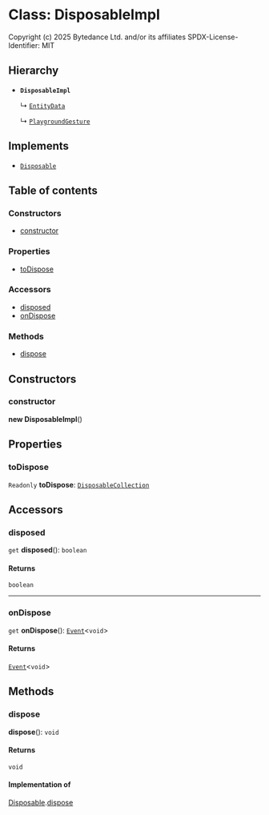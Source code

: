 # Class: DisposableImpl

Copyright (c) 2025 Bytedance Ltd. and/or its affiliates
SPDX-License-Identifier: MIT

## Hierarchy

* **`DisposableImpl`**

  ↳ [`EntityData`](/auto-docs/fixed-layout-editor/classes/EntityData.md)

  ↳ [`PlaygroundGesture`](/auto-docs/fixed-layout-editor/classes/PlaygroundGesture.md)

## Implements

* [`Disposable`](/auto-docs/fixed-layout-editor/interfaces/Disposable-1.md)

## Table of contents

### Constructors

* [constructor](/auto-docs/fixed-layout-editor/classes/DisposableImpl.md#constructor)

### Properties

* [toDispose](/auto-docs/fixed-layout-editor/classes/DisposableImpl.md#todispose)

### Accessors

* [disposed](/auto-docs/fixed-layout-editor/classes/DisposableImpl.md#disposed)
* [onDispose](/auto-docs/fixed-layout-editor/classes/DisposableImpl.md#ondispose)

### Methods

* [dispose](/auto-docs/fixed-layout-editor/classes/DisposableImpl.md#dispose)

## Constructors

### constructor

**new DisposableImpl**()

## Properties

### toDispose

`Readonly` **toDispose**: [`DisposableCollection`](/auto-docs/fixed-layout-editor/classes/DisposableCollection.md)

## Accessors

### disposed

`get` **disposed**(): `boolean`

#### Returns

`boolean`

***

### onDispose

`get` **onDispose**(): [`Event`](/auto-docs/fixed-layout-editor/interfaces/Event-1.md)<`void`>

#### Returns

[`Event`](/auto-docs/fixed-layout-editor/interfaces/Event-1.md)<`void`>

## Methods

### dispose

**dispose**(): `void`

#### Returns

`void`

#### Implementation of

[Disposable](/auto-docs/fixed-layout-editor/interfaces/Disposable-1.md).[dispose](/auto-docs/fixed-layout-editor/interfaces/Disposable-1.md#dispose)
